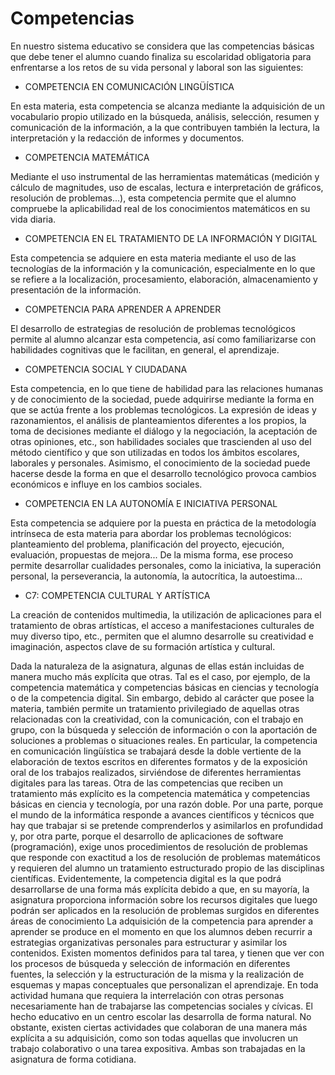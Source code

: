 # Competencias

En nuestro sistema educativo se considera que las competencias básicas que debe tener el alumno cuando finaliza su escolaridad obligatoria para enfrentarse a los retos de su vida personal y laboral son las siguientes:

* COMPETENCIA EN COMUNICACIÓN LINGÜÍSTICA 

En esta materia, esta competencia se alcanza mediante la adquisición de un vocabulario propio utilizado en la búsqueda, análisis, selección, resumen y comunicación de la información, a la que contribuyen también la lectura, la interpretación y la redacción de informes y documentos.

* COMPETENCIA MATEMÁTICA 

Mediante el uso instrumental de las herramientas matemáticas (medición y cálculo de magnitudes, uso de escalas, lectura e interpretación de gráficos, resolución de problemas...), esta competencia permite que el alumno compruebe la aplicabilidad real de los conocimientos matemáticos en su vida diaria.

* COMPETENCIA EN EL TRATAMIENTO DE LA INFORMACIÓN Y DIGITAL

Esta competencia se adquiere en esta materia mediante el uso de las tecnologías de la información y la comunicación, especialmente en lo que se refiere a la localización, procesamiento, elaboración, almacenamiento y presentación de la información.

* COMPETENCIA PARA APRENDER A APRENDER

El desarrollo de estrategias de resolución de problemas tecnológicos permite al alumno alcanzar esta competencia, así como familiarizarse con habilidades cognitivas que le facilitan, en general, el aprendizaje.

* COMPETENCIA SOCIAL Y CIUDADANA 

Esta competencia, en lo que tiene de habilidad para las relaciones humanas y de conocimiento de la sociedad, puede adquirirse mediante la forma en que se actúa frente a los problemas tecnológicos. La expresión de ideas y razonamientos, el análisis de planteamientos diferentes a los propios, la toma de decisiones mediante el diálogo y la negociación, la aceptación de otras opiniones, etc., son habilidades sociales que trascienden al uso del método científico y que son utilizadas en todos los ámbitos escolares, laborales y personales. Asimismo, el conocimiento de la sociedad puede hacerse desde la forma en que el desarrollo tecnológico provoca cambios económicos e influye en los cambios sociales.

* COMPETENCIA EN LA AUTONOMÍA E INICIATIVA PERSONAL

Esta competencia se adquiere por la puesta en práctica de la metodología intrínseca de esta materia para abordar los problemas tecnológicos: planteamiento del problema, planificación del proyecto, ejecución, evaluación, propuestas de mejora... De la misma forma, ese proceso permite desarrollar cualidades personales, como la iniciativa, la superación personal, la perseverancia, la autonomía, la autocrítica, la autoestima...

* C7: COMPETENCIA CULTURAL Y ARTÍSTICA 

La creación de contenidos multimedia, la utilización de aplicaciones para el tratamiento de obras artísticas, el acceso a manifestaciones culturales de muy diverso tipo, etc., permiten que el alumno desarrolle su creatividad e imaginación, aspectos clave de su formación artística y cultural.

Dada la naturaleza de la asignatura, algunas de ellas están incluidas de manera mucho más explícita que otras. Tal es el caso, por ejemplo, de la competencia matemática y competencias básicas en ciencias y tecnología o de la competencia digital. Sin embargo, debido al carácter que posee la materia, también permite un tratamiento privilegiado de aquellas otras relacionadas con la creatividad, con la comunicación, con el trabajo en grupo, con la búsqueda y selección de información o con la aportación de soluciones a problemas o situaciones reales. En particular, la competencia en comunicación lingüística se trabajará desde la doble vertiente de la elaboración de textos escritos en diferentes formatos y de la exposición oral de los trabajos realizados, sirviéndose de diferentes herramientas digitales para las tareas.
Otra de las competencias que reciben un tratamiento más explícito es la competencia matemática y competencias básicas en ciencia y tecnología, por una razón doble. Por una parte, porque el mundo de la informática responde a avances científicos y técnicos que hay que trabajar si se pretende comprenderlos y asimilarlos en profundidad y, por otra parte, porque el desarrollo de aplicaciones de software (programación), exige unos procedimientos de resolución de problemas que responde con exactitud a los de resolución de problemas matemáticos y requieren del alumno un tratamiento estructurado propio de las disciplinas científicas. Evidentemente, la competencia digital es la que podrá desarrollarse de una forma más explícita debido a que, en su mayoría, la asignatura proporciona información sobre los recursos digitales que luego podrán ser aplicados en la resolución de problemas surgidos en diferentes áreas de conocimiento La adquisición de la competencia para aprender a aprender se produce en el momento en que los alumnos deben recurrir a estrategias organizativas personales para estructurar y asimilar los contenidos. Existen momentos definidos para tal tarea, y tienen que ver con los procesos de búsqueda y selección de información en diferentes fuentes, la selección y la estructuración de la misma y la realización de esquemas y mapas conceptuales que personalizan el aprendizaje. En toda actividad humana que requiera la interrelación con otras personas necesariamente han de trabajarse las competencias sociales y cívicas. El hecho educativo en un centro escolar las desarrolla de forma natural. No obstante, existen ciertas actividades que colaboran de una manera más explícita a su adquisición, como son todas aquellas que involucren un trabajo colaborativo o una tarea expositiva. Ambas son trabajadas en la asignatura de forma cotidiana.

